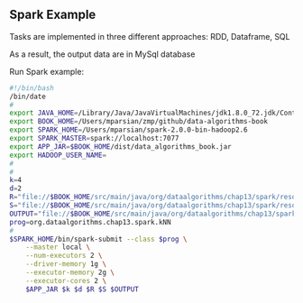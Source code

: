 ## Spark Example

Tasks are implemented in three different approaches: RDD, Dataframe, SQL

As a result, the output data are in MySql database


Run Spark example:

```bash
#!/bin/bash
/bin/date
#
export JAVA_HOME=/Library/Java/JavaVirtualMachines/jdk1.8.0_72.jdk/Contents/Home
export BOOK_HOME=/Users/mparsian/zmp/github/data-algorithms-book
export SPARK_HOME=/Users/mparsian/spark-2.0.0-bin-hadoop2.6
export SPARK_MASTER=spark://localhost:7077
export APP_JAR=$BOOK_HOME/dist/data_algorithms_book.jar
export HADOOP_USER_NAME=
#
#
k=4
d=2
R="file://$BOOK_HOME/src/main/java/org/dataalgorithms/chap13/spark/resources/R.txt"
S="file://$BOOK_HOME/src/main/java/org/dataalgorithms/chap13/spark/resources/S.txt"
OUTPUT="file://$BOOK_HOME/src/main/java/org/dataalgorithms/chap13/spark/output"
prog=org.dataalgorithms.chap13.spark.kNN
#
$SPARK_HOME/bin/spark-submit --class $prog \
    --master local \
    --num-executors 2 \
    --driver-memory 1g \
    --executor-memory 2g \
    --executor-cores 2 \
    $APP_JAR $k $d $R $S $OUTPUT

```